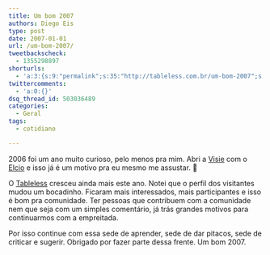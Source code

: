 ```yaml
---
title: Um bom 2007
authors: Diego Eis
type: post
date: 2007-01-01
url: /um-bom-2007/
tweetbackscheck:
  - 1355298897
shorturls:
  - 'a:3:{s:9:"permalink";s:35:"http://tableless.com.br/um-bom-2007";s:7:"tinyurl";s:26:"http://tinyurl.com/3wj7kxs";s:4:"isgd";s:19:"http://is.gd/qLNqCp";}'
twittercomments:
  - 'a:0:{}'
dsq_thread_id: 503036489
categories:
  - Geral
tags:
  - cotidiano

---
```

2006 foi um ano muito curioso, pelo menos pra mim. Abri a [Visie][1] com o [Elcio][2] e isso já é um motivo pra eu mesmo me assustar. 🙂
  
O [Tableless][3] cresceu ainda mais este ano. Notei que o perfil dos visitantes mudou um bocadinho. Ficaram mais interessados, mais participantes e isso é bom pra comunidade. Ter pessoas que contribuem com a comunidade nem que seja com um simples comentário, já trás grandes motivos para continuarmos com a empreitada.

Por isso continue com essa sede de aprender, sede de dar pitacos, sede de criticar e sugerir. Obrigado por fazer parte dessa frente. Um bom 2007.

 [1]: http://visie.com.br/
 [2]: http://elcio.com.br/
 [3]: http://tableless.com.br/
